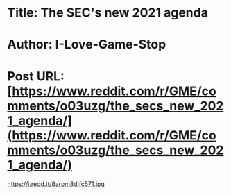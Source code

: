 # Title: The SEC's new 2021 agenda
# Author: I-Love-Game-Stop
# Post URL: [https://www.reddit.com/r/GME/comments/o03uzg/the_secs_new_2021_agenda/](https://www.reddit.com/r/GME/comments/o03uzg/the_secs_new_2021_agenda/)


https://i.redd.it/8arom8dlfc571.jpg